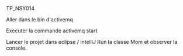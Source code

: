 TP_NSY014

Aller dans le bin d'activemq

Executer la commande activemq start

Lancer le projet dans eclipse / intelliJ 
Run la classe Mom et observer la console.
